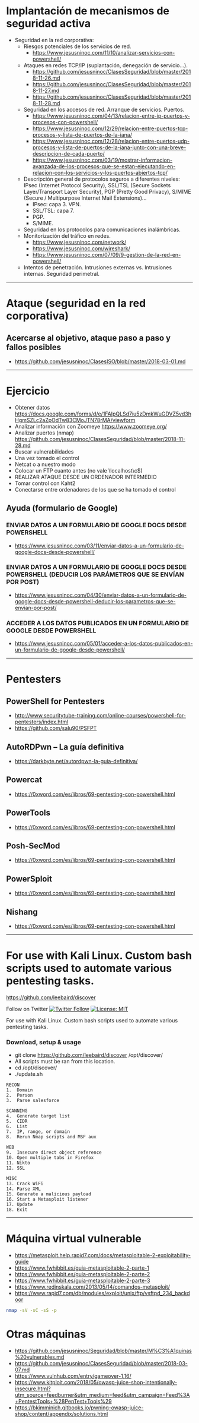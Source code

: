 # Implantación de mecanismos de seguridad activa
- Seguridad en la red corporativa:
  - Riesgos potenciales de los servicios de red.
    * https://www.jesusninoc.com/11/10/analizar-servicios-con-powershell/
  - Ataques en redes TCP/IP (suplantación, denegación de servicio…).
    * https://github.com/jesusninoc/ClasesSeguridad/blob/master/2018-11-26.md
    * https://github.com/jesusninoc/ClasesSeguridad/blob/master/2018-11-27.md
    * https://github.com/jesusninoc/ClasesSeguridad/blob/master/2018-11-28.md
  - Seguridad en los accesos de red. Arranque de servicios. Puertos.
    * https://www.jesusninoc.com/04/13/relacion-entre-ip-puertos-y-procesos-con-powershell/
    * https://www.jesusninoc.com/12/29/relacion-entre-puertos-tcp-procesos-y-lista-de-puertos-de-la-iana/
    * https://www.jesusninoc.com/12/28/relacion-entre-puertos-udp-procesos-y-lista-de-puertos-de-la-iana-junto-con-una-breve-descripcion-de-cada-puerto/
    * https://www.jesusninoc.com/03/19/mostrar-informacion-avanzada-de-los-procesos-que-se-estan-ejecutando-en-relacion-con-los-servicios-y-los-puertos-abiertos-tcp/
  - Descripción general de protocolos seguros a diferentes niveles: IPsec (Internet Protocol Security), SSL/TSL (Secure Sockets Layer/Transport Layer Security), PGP (Pretty Good Privacy), S/MIME (Secure / Multipurpose Internet Mail Extensions)...
    - IPsec: capa 3. VPN.
    - SSL/TSL: capa 7.
    - PGP.
    - S/MIME.
  - Seguridad en los protocolos para comunicaciones inalámbricas.
  - Monitorización del tráfico en redes.
    * https://www.jesusninoc.com/network/
    * https://www.jesusninoc.com/wireshark/
    * https://www.jesusninoc.com/07/09/9-gestion-de-la-red-en-powershell/
  - Intentos de penetración. Intrusiones externas vs. Intrusiones internas. Seguridad perimetral.
 
--------------------

# Ataque (seguridad en la red corporativa)
## Acercarse al objetivo, ataque paso a paso y fallos posibles
* https://github.com/jesusninoc/ClasesISO/blob/master/2018-03-01.md

--------------------

# Ejercicio

- Obtener datos https://docs.google.com/forms/d/e/1FAIpQLSd7iu5zDmkWuGDVZ5vd3hHgmSZLc2aZpOdTw83CMoJTN78rMA/viewform
- Analizar información con Zoomeye https://www.zoomeye.org/
- Analizar puertos (nmap) https://github.com/jesusninoc/ClasesSeguridad/blob/master/2018-11-28.md
- Buscar vulnerabilidades
- Una vez tomado el control
- Netcat o a nuestro modo
- Colocar un FTP cuanto antes (no vale \\localhost\c$)
- REALIZAR ATAQUE DESDE UN ORDENADOR INTERMEDIO
- Tomar control con Kaht2
- Conectarse entre ordenadores de los que se ha tomado el control

## Ayuda (formulario de Google)
### ENVIAR DATOS A UN FORMULARIO DE GOOGLE DOCS DESDE POWERSHELL
* https://www.jesusninoc.com/03/11/enviar-datos-a-un-formulario-de-google-docs-desde-powershell/
### ENVIAR DATOS A UN FORMULARIO DE GOOGLE DOCS DESDE POWERSHELL (DEDUCIR LOS PARÁMETROS QUE SE ENVÍAN POR POST)
* https://www.jesusninoc.com/04/30/enviar-datos-a-un-formulario-de-google-docs-desde-powershell-deducir-los-parametros-que-se-envian-por-post/
### ACCEDER A LOS DATOS PUBLICADOS EN UN FORMULARIO DE GOOGLE DESDE POWERSHELL
* https://www.jesusninoc.com/05/01/acceder-a-los-datos-publicados-en-un-formulario-de-google-desde-powershell/

--------------------

# Pentesters
## PowerShell for Pentesters
* http://www.securitytube-training.com/online-courses/powershell-for-pentesters/index.html
* https://github.com/salu90/PSFPT
## AutoRDPwn – La guía definitiva
* https://darkbyte.net/autordpwn-la-guia-definitiva/
## Powercat
* https://0xword.com/es/libros/69-pentesting-con-powershell.html
## PowerTools
* https://0xword.com/es/libros/69-pentesting-con-powershell.html
## Posh-SecMod
* https://0xword.com/es/libros/69-pentesting-con-powershell.html
## PowerSploit
* https://0xword.com/es/libros/69-pentesting-con-powershell.html
## Nishang
* https://0xword.com/es/libros/69-pentesting-con-powershell.html

--------------------

# For use with Kali Linux. Custom bash scripts used to automate various pentesting tasks.
https://github.com/leebaird/discover

Follow on Twitter [![Twitter Follow](https://img.shields.io/twitter/follow/discoverscripts.svg?style=social&label=Follow)](https://twitter.com/discoverscripts) [![License: MIT](https://img.shields.io/badge/License-MIT-blue.svg)](https://github.com/leebaird/discover/blob/master/LICENSE)


For use with Kali Linux. Custom bash scripts used to automate various pentesting tasks.

### Download, setup & usage
* git clone https://github.com/leebaird/discover /opt/discover/
* All scripts must be ran from this location.
* cd /opt/discover/
* ./update.sh

```
RECON
1.  Domain
2.  Person
3.  Parse salesforce

SCANNING
4.  Generate target list
5.  CIDR
6.  List
7.  IP, range, or domain
8.  Rerun Nmap scripts and MSF aux

WEB
9.  Insecure direct object reference
10. Open multiple tabs in Firefox
11. Nikto
12. SSL

MISC
13. Crack WiFi
14. Parse XML
15. Generate a malicious payload
16. Start a Metasploit listener
17. Update
18. Exit
```

--------------------

# Máquina virtual vulnerable
* https://metasploit.help.rapid7.com/docs/metasploitable-2-exploitability-guide
* https://www.fwhibbit.es/guia-metasploitable-2-parte-1
* https://www.fwhibbit.es/guia-metasploitable-2-parte-2
* https://www.fwhibbit.es/guia-metasploitable-2-parte-3
* https://www.redinskala.com/2013/05/14/comandos-metasploit/
* https://www.rapid7.com/db/modules/exploit/unix/ftp/vsftpd_234_backdoor
```bash
nmap -sV -sC -sS -p
```

# Otras máquinas
* https://github.com/jesusninoc/Seguridad/blob/master/M%C3%A1quinas%20vulnerables.md
* https://github.com/jesusninoc/ClasesSeguridad/blob/master/2018-03-07.md
* https://www.vulnhub.com/entry/gameover-1,16/
* https://www.kitploit.com/2018/05/owasp-juice-shop-intentionally-insecure.html?utm_source=feedburner&utm_medium=feed&utm_campaign=Feed%3A+PentestTools+%28PenTest+Tools%29
* https://bkimminich.gitbooks.io/pwning-owasp-juice-shop/content/appendix/solutions.html


